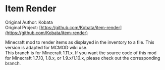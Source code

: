 Item Render
=================

Original Author: Kobata  
Original Project: [https://github.com/Kobata/item-render](https://github.com/Kobata/item-render)

Minecraft mod to render items as displayed in the inventory to a file. This version is adapted for MCMOD wiki use.  
This branch is for Minecraft 1.11.x. If you want the source code of this mod for Minecraft 1.7.10, 1.8.x, or 1.9.x/1.10.x, please check out the corresponding branch.